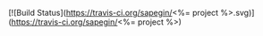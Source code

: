 [![Build Status](https://travis-ci.org/sapegin/<%= project %>.svg)](https://travis-ci.org/sapegin/<%= project %>)
